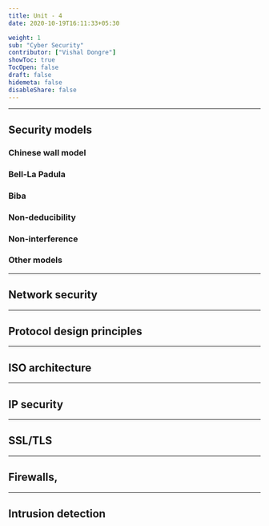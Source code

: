 ```yaml
---
title: Unit - 4
date: 2020-10-19T16:11:33+05:30

weight: 1
sub: "Cyber Security"
contributor: ["Vishal Dongre"]
showToc: true
TocOpen: false
draft: false
hidemeta: false
disableShare: false
---
```


---

## Security models

### Chinese wall model

### Bell-La Padula

### Biba

### Non-deducibility

### Non-interference

### Other models

---

## Network security

---

## Protocol design principles

---

## ISO architecture

---

## IP security

---

## SSL/TLS

---

## Firewalls,

---

## Intrusion detection
